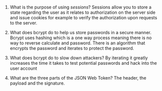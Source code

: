 1. What is the purpose of using _sessions_?
    Sessions allow you to store a state regarding the user as it relates to authorization on the server side and issue cookies for example to verify the authorization upon requests to the server.

2. What does bcrypt do to help us store passwords in a secure manner.
    Bcrypt uses hashing which is a one way process meaning there is no way to reverse calculate and password. There is an algorithm that encrypts the password and iterates to protect the password.

3. What does bcrypt do to slow down attackers?
    By iterating it greatly increases the time it takes to test potential passwords and hack into the user account

4. What are the three parts of the JSON Web Token?
    The header, the payload and the signature.
